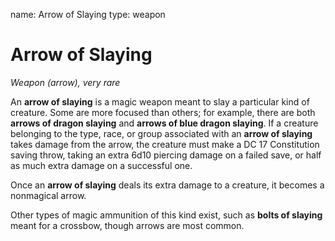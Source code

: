 name: Arrow of Slaying
type: weapon

# Arrow of Slaying 
_Weapon (arrow), very rare_ 

An **arrow of slaying** is a magic weapon meant to slay a particular kind of creature. Some are more focused than others; for example, there are both **arrows of dragon slaying** and **arrows of blue dragon slaying**. If a creature belonging to the type, race, or group associated with an **arrow of slaying** takes damage from the arrow, the creature must make a DC 17 Constitution saving throw, taking an extra 6d10 piercing damage on a failed save, or half as much extra damage on a successful one.

Once an **arrow of slaying** deals its extra damage to a creature, it becomes a nonmagical arrow.

Other types of magic ammunition of this kind exist, such as **bolts of slaying** meant for a crossbow, though arrows are most common.